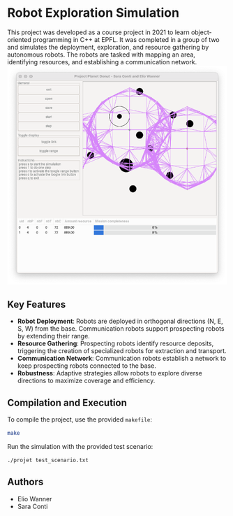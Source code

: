 # Robot Exploration Simulation

This project was developed as a course project in 2021 to learn object-oriented programming in C++ at EPFL. It was completed in a group of two and simulates the deployment, exploration, and resource gathering by autonomous robots. The robots are tasked with mapping an area, identifying resources, and establishing a communication network.
![Simulation Screenshot](example_1.png)

## Key Features

- **Robot Deployment**: Robots are deployed in orthogonal directions (N, E, S, W) from the base. Communication robots support prospecting robots by extending their range.
- **Resource Gathering**: Prospecting robots identify resource deposits, triggering the creation of specialized robots for extraction and transport.
- **Communication Network**: Communication robots establish a network to keep prospecting robots connected to the base.
- **Robustness**: Adaptive strategies allow robots to explore diverse directions to maximize coverage and efficiency.

## Compilation and Execution

To compile the project, use the provided `makefile`:

```bash
make
```

Run the simulation with the provided test scenario:

```bash
./projet test_scenario.txt
```

## Authors

- Elio Wanner
- Sara Conti
